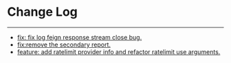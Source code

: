 # Change Log
---

- [fix: fix log feign response stream close bug.](https://github.com/Tencent/spring-cloud-tencent/pull/896)
- [fix:remove the secondary report.](https://github.com/Tencent/spring-cloud-tencent/pull/900)
- [feature: add ratelimit provider info and refactor ratelimit use arguments.](https://github.com/Tencent/spring-cloud-tencent/pull/902)